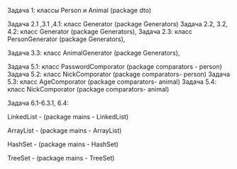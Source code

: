 Задача 1: классы Person и Animal (package dto)

Задача 2.1 ,3.1 ,4.1: класс Generator (package Generators)
Задача 2.2, 3.2, 4.2: класс Generator (package Generators), 
Задача 2.3: класс PersonGenerator (package Generators),

Задача 3.3: класс AnimalGenerator (package Generators),

Задача 5.1: класс PasswordComporator (package comparators - person)
Задача 5.2: класс NickComporator (package comparators- person)
Задача 5.3: класс AgeComporator (package comparators- animal)
Задача 5.4: класс NickComporator (package comparators- animal)

Задача 6.1-6.3.1, 6.4:

LinkedList - (package mains - LinkedList)

ArrayList - (package mains - ArrayList)

HashSet - (package mains - HashSet)

TreeSet - (package mains - TreeSet)
